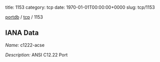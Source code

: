 title: 1153
category: tcp
date: 1970-01-01T00:00:00+0000
slug: tcp/1153

[portdb](/) / [tcp](/category/tcp.html) / 1153


## IANA Data

_Name:_ c1222-acse

_Description:_ ANSI C12.22 Port

